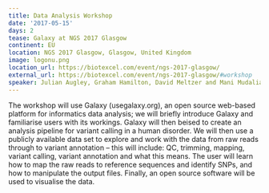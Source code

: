 ```yaml
---
title: Data Analysis Workshop
date: '2017-05-15'
days: 2
tease: Galaxy at NGS 2017 Glasgow
continent: EU
location: NGS 2017 Glasgow, Glasgow, United Kingdom
image: logonu.png
location_url: https://biotexcel.com/event/ngs-2017-glasgow/
external_url: https://biotexcel.com/event/ngs-2017-glasgow/#workshop
speaker: Julian Augley, Graham Hamilton, David Meltzer and Mani Mudaliar
---
```


The workshop will use Galaxy (usegalaxy.org), an open source web-based platform for informatics data analysis; we will briefly introduce Galaxy and familiarise users with its workings. Galaxy will then beised to create an analysis pipeline for variant calling in a human disorder.  We will then use a publicly available data set to explore and work with the data from raw reads through to variant annotation – this will include: QC, trimming, mapping, variant calling, variant annotation and what this means. The user will learn how to map the raw reads to reference sequences and identify SNPs, and how to manipulate the output files. Finally, an open source software will be used to visualise the data.
